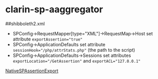 # clarin-sp-aaggregator

##shibboleth2.xml
* SPConfig->RequestMapper[type="XML"]->RequestMap->Host set attribute `exportAssertion="true"`
* SPConfig->ApplicationDefaults set attribute `sessionHook="/php/attrStats.php"` (the path to the script)
* SPConfig->ApplicationDefaults->Sessions set attributes `exportLocation="/GetAssertion"` and `exportACL="127.0.0.1"`

[NativeSPAssertionExport](https://wiki.shibboleth.net/confluence/display/SHIB2/NativeSPAssertionExport)
